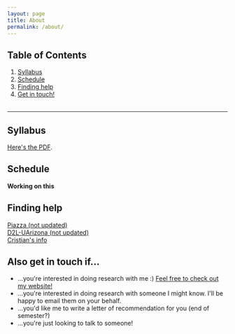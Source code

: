 ```yaml
---
layout: page
title: About
permalink: /about/
---
```


## Table of Contents
1. [Syllabus](#part1)
2. [Schedule](#part2)
3. [Finding help](#part3)
4. [Get in touch!](#part4)
<br /><br />

___

## Syllabus <a name="part1"></a>
<a href="https://dmf2021.github.io/Fall2021INFO523_Aug.pdf" target="_blank">Here's the PDF</a>.

## Schedule <a name="part2"></a>

**Working on this**

## Finding help <a name="part3"></a>
<a href="r_tuto.html" target="_blank">Piazza (not updated)</a><br />
<a href="r_tuto.html" target="_blank">D2L-UArizona (not updated)</a><br />
<a href="http://cromanpa94.github.io/cromanpa/contact/" target="_blank">Cristian's info</a><br />


## Also get in touch if... <a name="part4"></a>
- ...you're interested in doing research with me :) <a href="http://cromanpa94.github.io/cromanpa/articles/" target="_blank">Feel free to check out my website!</a>
- ...you're interested in doing research with someone I might know. I'll be happy to email them on your behalf.
- ...you'd like me to write a letter of recommendation for you (end of semester?)
- ...you're just looking to talk to someone!



